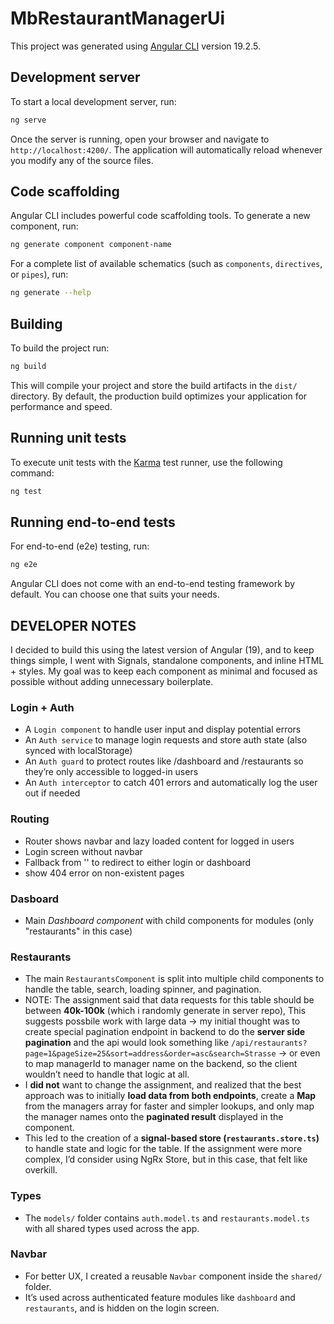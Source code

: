 # MbRestaurantManagerUi

This project was generated using [Angular CLI](https://github.com/angular/angular-cli) version 19.2.5.

## Development server

To start a local development server, run:

```bash
ng serve
```

Once the server is running, open your browser and navigate to `http://localhost:4200/`. The application will automatically reload whenever you modify any of the source files.

## Code scaffolding

Angular CLI includes powerful code scaffolding tools. To generate a new component, run:

```bash
ng generate component component-name
```

For a complete list of available schematics (such as `components`, `directives`, or `pipes`), run:

```bash
ng generate --help
```

## Building

To build the project run:

```bash
ng build
```

This will compile your project and store the build artifacts in the `dist/` directory. By default, the production build optimizes your application for performance and speed.

## Running unit tests

To execute unit tests with the [Karma](https://karma-runner.github.io) test runner, use the following command:

```bash
ng test
```

## Running end-to-end tests

For end-to-end (e2e) testing, run:

```bash
ng e2e
```

Angular CLI does not come with an end-to-end testing framework by default. You can choose one that suits your needs.

## DEVELOPER NOTES

I decided to build this using the latest version of Angular (19), and to keep things simple, I went with Signals, standalone components, and inline HTML + styles.
My goal was to keep each component as minimal and focused as possible without adding unnecessary boilerplate.

### Login + Auth
- A `Login component` to handle user input and display potential errors
- An `Auth service` to manage login requests and store auth state (also synced with localStorage)
- An `Auth guard` to protect routes like /dashboard and /restaurants so they’re only accessible to logged-in users
- An `Auth interceptor` to catch 401 errors and automatically log the user out if needed

### Routing 
- Router shows navbar and lazy loaded content for logged in users
- Login screen without navbar
- Fallback from '' to redirect to either login or dashboard
- show 404 error on non-existent pages  

### Dasboard
- Main _Dashboard component_ with child components for modules (only "restaurants" in this case)

### Restaurants
- The main `RestaurantsComponent` is split into multiple child components to handle the table, search, loading spinner, and pagination.
- NOTE: The assignment said that data requests for this table should be between __40k-100k__ (which i randomly generate in server repo),
    This suggests possbile work with large data 
    -> my initial thought was to create special pagination endpoint in backend to do the __server side pagination__
    and the api would look something like `/api/restaurants?page=1&pageSize=25&sort=address&order=asc&search=Strasse` 
    -> or even to map managerId to manager name on the backend, so the client wouldn’t need to handle that logic at all.
- I __did not__ want to change the assignment, and realized that the best approach was to initially __load data from both endpoints__, create a __Map__ from the managers array for faster and simpler lookups, and only map the manager names onto the __paginated result__ displayed in the component.
- This led to the creation of a __signal-based store (`restaurants.store.ts`)__ to handle state and logic for the table. If the assignment were more complex, I’d consider using NgRx Store, but in this case, that felt like overkill.

### Types
- The `models/` folder contains `auth.model.ts` and `restaurants.model.ts` with all shared types used across the app.

### Navbar
- For better UX, I created a reusable `Navbar` component inside the `shared/` folder.
- It’s used across authenticated feature modules like `dashboard` and `restaurants`, and is hidden on the login screen.

